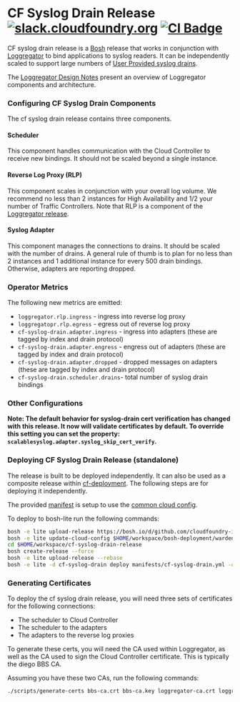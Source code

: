 # CF Syslog Drain Release [![slack.cloudfoundry.org][slack-badge]][loggregator-slack] [![CI Badge][ci-badge]][ci-pipeline]

CF syslog drain release is a [Bosh][bosh] release that works in conjunction with
[Loggregator][loggregator] to bind applications to syslog readers. It can be
independently scaled to support large numbers of [User Provided syslog
drains][syslog-drain-docs].

The [Loggregator Design Notes][loggregator-design-notes] present an overview
of Loggregator components and architecture.

### Configuring CF Syslog Drain Components

The cf syslog drain release contains three components.

#### Scheduler

This component handles communication with the Cloud Controller to receive new
bindings. It should not be scaled beyond a single instance.

#### Reverse Log Proxy (RLP)

This component scales in conjunction with your overall log volume. We
recommend no less than 2 instances for High Availability and 1/2 your number
of Traffic Controllers. Note that RLP is a component of the [Loggregator
release][loggregator].

#### Syslog Adapter

This component manages the connections to drains. It should be scaled with the
number of drains. A general rule of thumb is to plan for no less than 2
instances and 1 additional instance for every 500 drain bindings. Otherwise,
adapters are reporting dropped.

### Operator Metrics

The following new metrics are emitted:

- `loggregator.rlp.ingress` - ingress into reverse log proxy
- `loggregatopr.rlp.egress` - egress out of reverse log proxy
- `cf-syslog-drain.adapter.ingress` - ingress into adapters (these are tagged by index and drain protocol)
- `cf-syslog-drain.adapter.engress` - engress out of adapters (these are tagged by index and drain protocol)
- `cf-syslog-drain.adapter.dropped` - dropped messages on adapters (these are tagged by index and drain protocol)
- `cf-syslog-drain.scheduler.drains`- total number of syslog drain bindings

### Other Configurations

**Note: The default behavior for syslog-drain cert verification has changed
with this release. It now will validate certificates by default. To override
this setting you can set the property:
`scalablesyslog.adapter.syslog_skip_cert_verify`.**

### Deploying CF Syslog Drain Release (standalone)

The release is built to be deployed independently. It can also be used as a
composite release within [cf-deployment][cf-deployment]. The following steps
are for deploying it independently.

The provided [manifest][sample-manifest] is setup to use the [common cloud
config][common-cloud-config].

To deploy to bosh-lite run the following commands:

```bash
bosh -e lite upload-release https://bosh.io/d/github.com/cloudfoundry-incubator/consul-release
bosh -e lite update-cloud-config $HOME/workspace/bosh-deployment/warden/cloud-config.yml
cd $HOME/workspace/cf-syslog-drain-release
bosh create-release --force
bosh -e lite upload-release --rebase
bosh -e lite -d cf-syslog-drain deploy manifests/cf-syslog-drain.yml -o manifests/fake-ops.yml --vars-store=/tmp/bosh-lite-ss.yml
```

### Generating Certificates

To deploy the cf syslog drain release, you will need three sets of certificates for
the following connections:

- The scheduler to Cloud Controller
- The scheduler to the adapters
- The adapters to the reverse log proxies

To generate these certs, you will need the CA used within Loggregator, as well
as the CA used to sign the Cloud Controller certificate. This is typically
the diego BBS CA.

Assuming you have these two CAs, run the following commands:

```bash
./scripts/generate-certs bbs-ca.crt bbs-ca.key loggregator-ca.crt loggregator-ca.key
```

[slack-badge]:              https://slack.cloudfoundry.org/badge.svg
[loggregator-slack]:        https://cloudfoundry.slack.com/archives/loggregator
[bosh]:                     https://bosh.io
[loggregator]:              https://code.cloudfoundry.org/loggregator
[loggregator-design-notes]: https://code.cloudfoundry.org/loggregator/tree/develop/docs/loggregator-design.md
[syslog-drain-docs]:        https://docs.cloudfoundry.org/devguide/services/log-management.html
[cf-deployment]:            https://code.cloudfoundry.org/cf-deployment
[sample-manifest]:          https://code.cloudfoundry.org/cf-syslog-drain-release/blob/master/manifests/cf-syslog-drain.yml
[common-cloud-config]:      https://code.cloudfoundry.org/bosh-deployment/blob/master/warden/cloud-config.yml
[ci-badge]:                 https://loggregator.ci.cf-app.com/api/v1/teams/main/pipelines/loggregator/jobs/cf-syslog-drain-tests/badge
[ci-pipeline]:              https://loggregator.ci.cf-app.com/teams/main/pipelines/loggregator?groups=cf-syslog-drain
